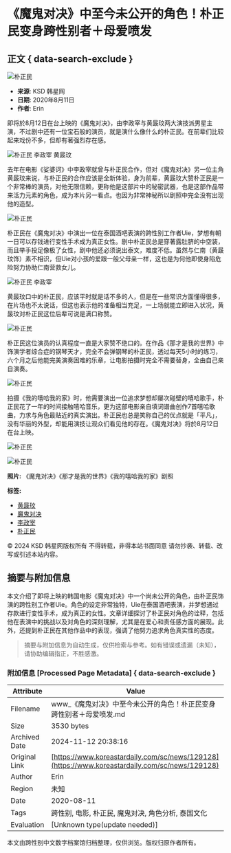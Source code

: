 # 《魔鬼对决》中至今未公开的角色！朴正民变身跨性别者＋母爱喷发

## 正文 { data-search-exclude }


![朴正民](https://a.ksd-i.com/a/2020-08-11/129128-864155.jpg)

- **来源**: KSD 韩星网
- **日期**: 2020年8月11日 
- **作者**: Erin

即将於8月12日在台上映的《魔鬼对决》，由李政宰与黄晸玟两大演技派男星主演，不过剧中还有一位宝石般的演员，就是演什么像什么的朴正民。在前辈们比较起来戏份不多，但却有著强烈存在感。

![朴正民 李政宰 黄晸玟](https://a.ksd-i.com/a/2020-08-11/129128-864152.jpg)

去年在电影《娑婆诃》中李政宰就曾与朴正民合作，但对《魔鬼对决》另一位主角黄晸玟来说，与朴正民的合作应该是全新体验，身为前辈，黄晸玟大赞朴正民是一个非常棒的演员，对他无限信赖，更称他是这部片中的秘密武器，也是这部作品带来活力元素的角色，成为本片另一看点。也因为非常神秘所以剧照中完全没有出现他的造型。

![朴正民](https://a.ksd-i.com/a/2020-08-11/129128-864149.jpg)

朴正民在《魔鬼对决》中演出一位在泰国酒吧表演的跨性别工作者Uie，梦想有朝一日可以存钱进行变性手术成为真正女性。剧中朴正民总是穿著露肚脐的中空装，而且举手投足像极了女性，剧中他还必须说出泰文，难度不低。虽然与仁南（黄晸玟饰）素不相识，但Uie对小孩的爱跟一般父母亲一样，这也是为何他即使身陷危险努力协助仁南营救女儿。

![朴正民 李政宰](https://a.ksd-i.com/a/2020-08-11/129128-864154.jpg)

黄晸玟口中的朴正民，应该平时就是话不多的人，但是在一些常识方面懂得很多，在片场也不太说话，但这也表示他的准备相当充足，一上场就能立即进入状况，黄晸玟对朴正民这位后辈可说是满口称赞。

![朴正民](https://a.ksd-i.com/a/2020-08-11/129128-864151.jpg)

朴正民这位演员的认真程度一直是大家赞不绝口的。在作品《那才是我的世界》中饰演学者综合症的钢琴天才，完全不会弹钢琴的朴正民，透过每天5小时的练习，六个月之后他能完美演奏困难的乐章，让电影拍摄时完全不需要替身，全由自己亲自演奏。

![朴正民](https://a.ksd-i.com/a/2020-08-11/129128-864143.jpg)

拍摄《我的嘻哈我的家》时，他需要演出一位追求梦想却屡次碰壁的嘻哈歌手，朴正民花了一年的时间接触嘻哈音乐，更为这部电影亲自填词谱曲创作7首嘻哈歌曲，力求与角色最贴近的真实演出。朴正民也总是笑称自己的优点就是「平凡」，没有华丽的外型，却能用演技让观众们看见他的存在。《魔鬼对决》将於8月12日在台上映。

![朴正民](https://a.ksd-i.com/a/2020-08-11/129128-864146.jpg)

![朴正民](https://a.ksd-i.com/a/2020-08-11/129128-864147.jpg)

**照片:** 《魔鬼对决》《那才是我的世界》《我的嘻哈我的家》剧照

**标签:**
- [黄晸玟](https://www.koreastardaily.com/sc/tags/%E9%BB%84%E6%99%B8%E7%8E%9F)
- [魔鬼对决](https://www.koreastardaily.com/sc/tags/%E9%AD%94%E9%AC%BC%E5%AF%B9%E5%86%B3)
- [李政宰](https://www.koreastardaily.com/sc/tags/%E6%9D%8E%E6%94%BF%E5%AE%B0)
- [朴正民](https://www.koreastardaily.com/sc/tags/%E6%9C%B4%E6%AD%A3%E6%B0%91)

© 2024 KSD 韩星网版权所有 不得转载，非得本站书面同意 请勿抄袭、转载、改写或引述本站内容。

## 摘要与附加信息

<!-- tcd_abstract -->
本文介绍了即将上映的韩国电影《魔鬼对决》中一个尚未公开的角色，由朴正民饰演的跨性别工作者Uie。角色的设定非常独特，Uie在泰国酒吧表演，并梦想通过存款进行变性手术，成为真正的女性。文章详细探讨了朴正民对角色的诠释，包括他在表演中的挑战以及对角色的深刻理解，尤其是在爱心和责任感方面的展现。此外，还提到朴正民在其他作品中的表现，强调了他努力追求角色真实性的态度。
<!-- tcd_abstract_end -->

> 摘要与附加信息为自动生成，仅供检索与参考。如有错误或遗漏（未知），请协助编辑指正，不胜感激。

### 附加信息 [Processed Page Metadata] { data-search-exclude }

| Attribute       | Value                                  |
|-----------------|----------------------------------------|
| Filename        | www_《魔鬼对决》中至今未公开的角色！朴正民变身跨性别者＋母爱喷发.md                             |
| Size            | 3530 bytes                           |
| Archived Date   | 2024-11-12 20:38:16                             |
| Original Link   | [https://www.koreastardaily.com/sc/news/129128](https://www.koreastardaily.com/sc/news/129128)                       |
| Author          | Erin                               |
| Region          | 未知                               |
| Date            | 2020-08-11                                 |
| Tags            | 跨性别, 电影, 朴正民, 魔鬼对决, 角色分析, 泰国文化                                 |
| Evaluation            | [Unknown type(update needed)]                                 |
<!-- tcd_table_end -->

本文由跨性别中文数字档案馆归档整理，仅供浏览。版权归原作者所有。

